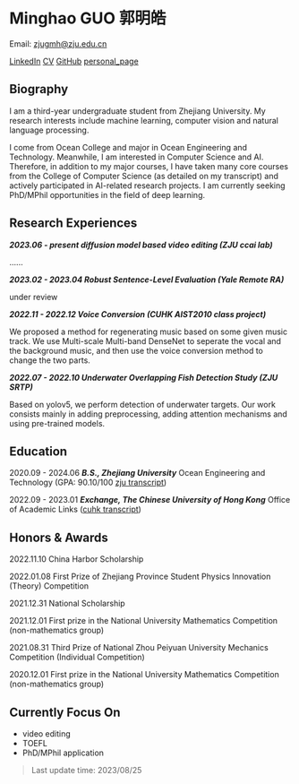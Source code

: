 # Minghao GUO 郭明皓

Email: zjugmh@zju.edu.cn

[LinkedIn](https://www.linkedin.com/in/mhguo)  [CV](./README.pdf)  [GitHub](https://github.com/minghaoguo20) [personal_page](https://minghaoguo20.github.io/) 

## Biography

I am a third-year undergraduate student from Zhejiang University. My research interests include machine learning, computer vision and natural language processing. 

I come from Ocean College and major in Ocean Engineering and Technology. Meanwhile, I am interested in Computer Science and AI. Therefore, in addition to my major courses, I have taken many core courses from the College of Computer Science (as detailed on my transcript) and actively participated in AI-related research projects. I am currently seeking PhD/MPhil opportunities in the field of deep learning.

## Research Experiences

***2023.06 - present	diffusion model based video editing (ZJU ccai lab)***

......

***2023.02 - 2023.04	Robust Sentence-Level Evaluation (Yale Remote RA)***

under review

***2022.11 - 2022.12	Voice Conversion (CUHK AIST2010 class project)*** 

We proposed a method for regenerating music based on some given music track. We use Multi-scale Multi-band DenseNet to seperate the vocal and the background music, and then use the voice conversion method to change the two parts.

***2022.07 - 2022.10	Underwater Overlapping Fish Detection Study (ZJU SRTP)*** 

Based on yolov5, we perform detection of underwater targets. Our work consists mainly in adding preprocessing, adding attention mechanisms and using pre-trained models.

## Education

2020.09 - 2024.06		***B.S., Zhejiang University*** Ocean Engineering and Technology (GPA: 90.10/100 [zju transcript](attachment/zju.pdf))

2022.09 - 2023.01		***Exchange, The Chinese University of Hong Kong*** Office of Academic Links ([cuhk transcript](attachment/cuhk.pdf))

## Honors & Awards

2022.11.10	China Harbor Scholarship

2022.01.08	First Prize of Zhejiang Province Student Physics Innovation (Theory) Competition

2021.12.31	National Scholarship

2021.12.01	First prize in the National University Mathematics Competition (non-mathematics group)

2021.08.31	Third Prize of National Zhou Peiyuan University Mechanics Competition (Individual Competition)

2020.12.01	First prize in the National University Mathematics Competition (non-mathematics group)

## Currently Focus On

- video editing
- TOEFL
- PhD/MPhil application

> Last update time: 2023/08/25
